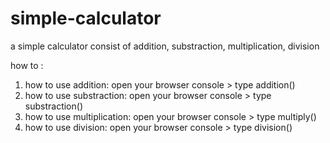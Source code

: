 # simple-calculator
a simple calculator consist of addition, substraction, multiplication, division

how to :

1. how to use addition: open your browser console > type addition()
2. how to use substraction: open your browser console > type substraction()
3. how to use multiplication: open your browser console > type multiply()
4. how to use division: open your browser console > type division()
